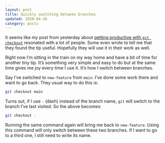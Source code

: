 ```yaml
---
layout: post
title: Quickly switching between branches
updated: 2020-04-26
category: posts
---
```


It seems like my post from yesterday about [getting productive with `git checkout`](https://dzhavat.github.io/2019/07/22/getting-productive-with-git-checkout.html) resonated with a lot of people. Some even wrote to tell me that they found the tip useful. Hopefully they will use it in their work as well.

Right now I’m sitting in the train on my way home and have a bit of time for another tiny tip. It’s something very simple and easy to do but at the same time gives me joy every time I use it. It’s how I switch between branches.

Say I’ve switched to `new-feature` from `main`. I’ve done some work there and want to go back. They usual way to do this is:

```bash
git checkout main
```

Turns out, if I use `-` (dash) instead of the branch name, `git` will switch to the branch I’ve last visited. So the above becomes:

```bash
git checkout -
```

Running the same command again will bring me back to `new-feature`. Using this command will only switch between these two branches. If I want to go to a third one, I still need to write its name.
